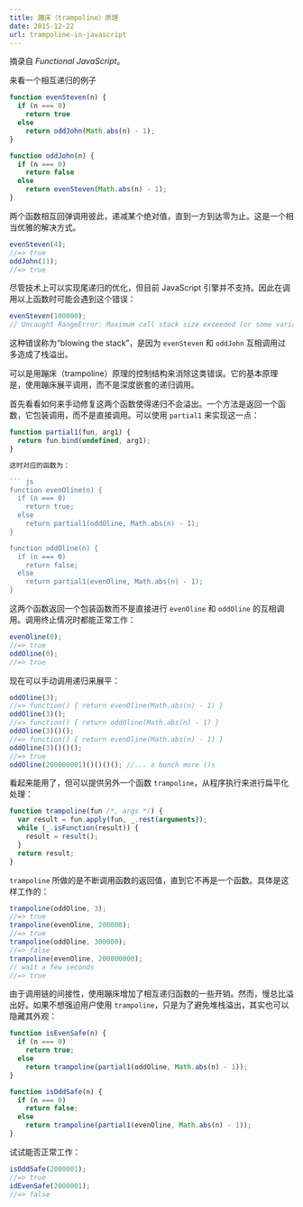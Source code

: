 ```yaml
---
title: 蹦床（trampoline）原理
date: 2015-12-22
url: trampoline-in-javascript
---
```


摘录自 *Functional JavaScript*。

来看一个相互递归的例子

``` js
function evenSteven(n) {
  if (n === 0)
    return true
  else
    return oddJohn(Math.abs(n) - 1);
}

function oddJohn(n) {
  if (n === 0)
    return false
  else
    return evenSteven(Math.abs(n) - 1);
}
```

两个函数相互回弹调用彼此，递减某个绝对值，直到一方到达零为止。这是一个相当优雅的解决方式。

<!-- more -->

``` js
evenSteven(4);
//=> true
oddJohn(11);
//=> true
```

尽管技术上可以实现尾递归的优化，但目前 JavaScript 引擎并不支持。因此在调用以上函数时可能会遇到这个错误：

``` js
evenSteven(100000);
// Uncaught RangeError: Maximum call stack size exceeded (or some variant)
```

这种错误称为“blowing the stack”，是因为 `evenSteven` 和 `oddJohn` 互相调用过多造成了栈溢出。

可以是用蹦床（trampoline）原理的控制结构来消除这类错误。它的基本原理是，使用蹦床展平调用，而不是深度嵌套的递归调用。

首先看看如何来手动修复这两个函数使得递归不会溢出。一个方法是返回一个函数，它包装调用，而不是直接调用。可以使用 `partial1` 来实现这一点：

``` js
function partial1(fun, arg1) {
  return fun.bind(undefined, arg1);
}

这时对应的函数为：

``` js
function evenOline(n) {
  if (n === 0)
    return true;
  else
    return partial1(oddOline, Math.abs(n) - 1);
}

function oddOline(n) {
  if (n === 0)
    return false;
  else
    return partial1(evenOline, Math.abs(n) - 1);
}
```

这两个函数返回一个包装函数而不是直接进行 `evenOline` 和 `oddOline` 的互相调用。调用终止情况时都能正常工作：

``` js
evenOline(0);
//=> true
oddOline(0);
//=> true
```

现在可以手动调用递归来展平：

``` js
oddOline(3);
//=> function() { return evenOline(Math.abs(n) - 1) }
oddOline(3)();
//=> function() { return oddOline(Math.abs(n) - 1) }
oddOline(3)()();
//=> function() { return evenOline(Math.abs(n) - 1) }
oddOline(3)()()();
//=> true
oddOline(200000001)()()()(); //... a bunch more ()s
```

看起来能用了，但可以提供另外一个函数 `trampoline`，从程序执行来进行扁平化处理：

``` js
function trampoline(fun /*, args */) {
  var result = fun.apply(fun, _.rest(arguments));
  while (_.isFunction(result)) {
    result = result();
  }
  return result;
}
```

`trampoline` 所做的是不断调用函数的返回值，直到它不再是一个函数。具体是这样工作的：

``` js
trampoline(oddOline, 3);
//=> true
trampoline(evenOline, 200000);
//=> true
trampoline(oddOline, 300000);
//=> false
trampoline(evenOline, 200000000);
// wait a few seconds
//=> true
```

由于调用链的间接性，使用蹦床增加了相互递归函数的一些开销。然而，慢总比溢出好。如果不想强迫用户使用 `trampoline`，只是为了避免堆栈溢出，其实也可以隐藏其外观：

``` js
function isEvenSafe(n) {
  if (n === 0)
    return true;
  else
    return trampoline(partial1(oddOline, Math.abs(n) - 1));
}

function isOddSafe(n) {
  if (n === 0)
    return false;
  else
    return trampoline(partial1(evenOline, Math.abs(n) - 1));
}
```

试试能否正常工作：

``` js
isOddSafe(2000001);
//=> true
idEvenSafe(2000001);
//=> false
```

